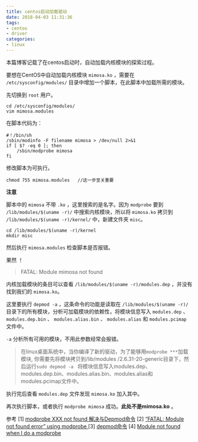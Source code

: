```yaml
---
title: centos启动加载驱动
date: 2018-04-03 11:31:36
tags:
- centos
- driver
categories:
- linux
---
```


本篇博客记载了在centos启动时，自动加载内核模块的探索过程。
<!--more-->

要想在CentOS中自动加载内核模块 `mimosa.ko` ，需要在 `/etc/sysconfig/modules/` 目录中增加一个脚本，在此脚本中加载所需的模块。

先切换到 `root` 用户。

```
cd /etc/sysconfig/modules/
vim mimosa.modules
```
在脚本代码为：

```
#！/bin/sh 
/sbin/modinfo -F filename mimosa > /dev/null 2>&1 
if [ $? -eq 0 ]; then 
    /sbin/modprobe mimosa 
fi
```

修改脚本为可执行。
```
chmod 755 mimosa.modules   //这一步至关重要
```

**注意**

脚本中的 `mimosa` 不带 `.ko` ，这里搜索的是名字。因为 `modprobe` 要到 `/lib/modules/$(uname -r)/` 中搜索内核模块，所以将 `mimosa.ko` 拷贝到 `/lib/modules/$(uname -r)/kernel/` 中，新建文件夹 `misc`。

```
cd /lib/modules/$(uname -r)/kernel
mkdir misc
```

然后执行 `mimosa.modules` 检查脚本是否报错。

果然 ！

> FATAL: Module mimosa not found 

内核加载模块的条目可以查看 `/lib/modules/$(uname -r)/modules.dep` ，并没有找到我们的 `mimosa.ko`。

这里要执行 `depmod -a` ，这条命令的功能是读取在 `/lib/modules/$(uname -r)/` 目录下的所有模块，分析可加载模块的依赖性，将模块信息写入 `modules.dep` 、 `modules.dep.bin` 、 `modules.alias.bin` 、 `modules.alias` 和 `modules.pcimap` 文件中。

`-a` 分析所有可用的模块，不用此参数经常会报错。

> 在linux桌面系统中，当你编译了新的驱动，为了能够用`modprobe ***`加载模块, 你需要先将模块拷贝到/lib/modules 
> /2.6.31-20-generic目录下，然后运行`sudo depmod -a `
> 将模块信息写入modules.dep、modules.dep.bin、modules.alias.bin、modules.alias和modules.pcimap文件中。

执行完后查看 `modules.dep` 文件发现 `mimosa.ko` 加入其中。

再次执行脚本，或者执行 `modprobe mimosa` 成功。**此处不是mimosa.ko** 。

参考
[1] [modprobe XXX not found 解决与Depmod命令](https://blog.csdn.net/yeqishi/article/details/5439619)
[2] [“FATAL: Module not found error” using modprobe
](https://stackoverflow.com/questions/3140478/fatal-module-not-found-error-using-modprobe)
[3] [depmod命令](http://man.linuxde.net/depmod)
[4] [Module not found when I do a modprobe
](https://stackoverflow.com/questions/34800731/module-not-found-when-i-do-a-modprobe)

